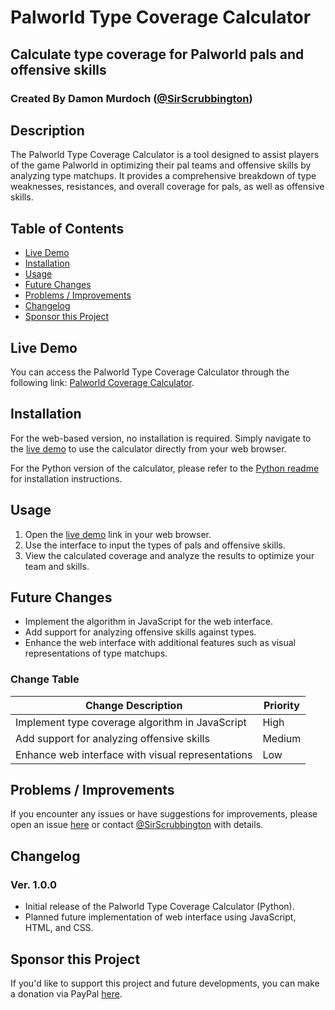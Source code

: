 # Palworld Type Coverage Calculator
## Calculate type coverage for Palworld pals and offensive skills

### Created By Damon Murdoch ([@SirScrubbington](https://github.com/SirScrubbington))

## Description

The Palworld Type Coverage Calculator is a tool designed to assist players of the game Palworld in optimizing their pal teams and offensive skills by analyzing type matchups. It provides a comprehensive breakdown of type weaknesses, resistances, and overall coverage for pals, as well as offensive skills.

## Table of Contents

- [Live Demo](#live-demo)
- [Installation](#installation)
- [Usage](#usage)
- [Future Changes](#future-changes)
- [Problems / Improvements](#problems--improvements)
- [Changelog](#changelog)
- [Sponsor this Project](#sponsor-this-project)

## Live Demo

You can access the Palworld Type Coverage Calculator through the following link: [Palworld Coverage Calculator](https://www.dragapult.xyz/palworld-coverage-calculator).

## Installation

For the web-based version, no installation is required. Simply navigate to the [live demo](#live-demo) to use the calculator directly from your web browser.

For the Python version of the calculator, please refer to the [Python readme](python/readme.md) for installation instructions.

## Usage

1. Open the [live demo](#live-demo) link in your web browser.
2. Use the interface to input the types of pals and offensive skills.
3. View the calculated coverage and analyze the results to optimize your team and skills.

## Future Changes

- Implement the algorithm in JavaScript for the web interface.
- Add support for analyzing offensive skills against types.
- Enhance the web interface with additional features such as visual representations of type matchups.

### Change Table

| Change Description                                         | Priority |
| ---------------------------------------------------------- | -------- |
| Implement type coverage algorithm in JavaScript            | High     |
| Add support for analyzing offensive skills                 | Medium   |
| Enhance web interface with visual representations          | Low      |

## Problems / Improvements

If you encounter any issues or have suggestions for improvements, please open an issue [here](../../issues) or contact [@SirScrubbington](https://github.com/SirScrubbington) with details.

## Changelog

### Ver. 1.0.0

- Initial release of the Palworld Type Coverage Calculator (Python).
- Planned future implementation of web interface using JavaScript, HTML, and CSS.

## Sponsor this Project

If you'd like to support this project and future developments, you can make a donation via PayPal [here](https://www.paypal.com/paypalme/sirsc).
